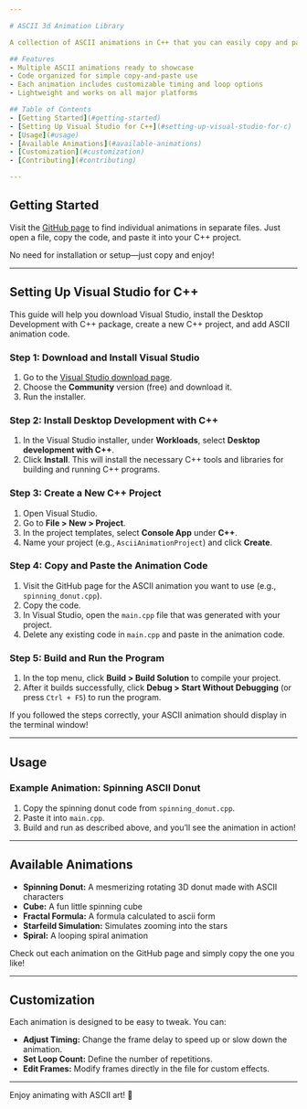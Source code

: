 ```yaml
---

# ASCII 3d Animation Library

A collection of ASCII animations in C++ that you can easily copy and paste to run in your own projects! Perfect for your terminal-based applications. All animations have been tested and work on Windows.

## Features
- Multiple ASCII animations ready to showcase
- Code organized for simple copy-and-paste use
- Each animation includes customizable timing and loop options
- Lightweight and works on all major platforms

## Table of Contents
- [Getting Started](#getting-started)
- [Setting Up Visual Studio for C++](#setting-up-visual-studio-for-c)
- [Usage](#usage)
- [Available Animations](#available-animations)
- [Customization](#customization)
- [Contributing](#contributing)

---
```


## Getting Started

Visit the [GitHub page](https://github.com/username/ascii-animation-showcase) to find individual animations in separate files. Just open a file, copy the code, and paste it into your C++ project.

No need for installation or setup—just copy and enjoy!

---

## Setting Up Visual Studio for C++

This guide will help you download Visual Studio, install the Desktop Development with C++ package, create a new C++ project, and add ASCII animation code.

### Step 1: Download and Install Visual Studio
1. Go to the [Visual Studio download page](https://visualstudio.microsoft.com/).
2. Choose the **Community** version (free) and download it.
3. Run the installer.

### Step 2: Install Desktop Development with C++
1. In the Visual Studio installer, under **Workloads**, select **Desktop development with C++**.
2. Click **Install**. This will install the necessary C++ tools and libraries for building and running C++ programs.

### Step 3: Create a New C++ Project
1. Open Visual Studio.
2. Go to **File > New > Project**.
3. In the project templates, select **Console App** under **C++**.
4. Name your project (e.g., `AsciiAnimationProject`) and click **Create**.

### Step 4: Copy and Paste the Animation Code
1. Visit the GitHub page for the ASCII animation you want to use (e.g., `spinning_donut.cpp`).
2. Copy the code.
3. In Visual Studio, open the `main.cpp` file that was generated with your project.
4. Delete any existing code in `main.cpp` and paste in the animation code.

### Step 5: Build and Run the Program
1. In the top menu, click **Build > Build Solution** to compile your project.
2. After it builds successfully, click **Debug > Start Without Debugging** (or press `Ctrl + F5`) to run the program.

If you followed the steps correctly, your ASCII animation should display in the terminal window!

---

## Usage

### Example Animation: Spinning ASCII Donut

1. Copy the spinning donut code from `spinning_donut.cpp`.
2. Paste it into `main.cpp`.
3. Build and run as described above, and you’ll see the animation in action!

---

## Available Animations

- **Spinning Donut:** A mesmerizing rotating 3D donut made with ASCII characters
- **Cube:** A fun little spinning cube
- **Fractal Formula:** A formula calculated to ascii form
- **Starfeild Simulation:** Simulates zooming into the stars
- **Spiral:** A looping spiral animation

Check out each animation on the GitHub page and simply copy the one you like!

---

## Customization

Each animation is designed to be easy to tweak. You can:
- **Adjust Timing:** Change the frame delay to speed up or slow down the animation.
- **Set Loop Count:** Define the number of repetitions.
- **Edit Frames:** Modify frames directly in the file for custom effects.

---

Enjoy animating with ASCII art! 🎉
